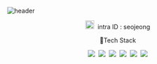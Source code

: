 ![header](https://capsule-render.vercel.app/api?type=slice&color=EADBCB&height=300&section=header&text=Kitkat-42&fontSize=70&fontAlign=75&fontAlignY=30&animation=fadeIn)
<p align=center>
<img src="https://www.42.us.org/wp-content/uploads/2019/03/logo-1.png" height="20px" />&nbsp
  <span fontweight="800" fontsize="20px"> intra ID : seojeong</span>
</p>
<p align=center>
  <span fontweight="800" fontsize="20px">💪Tech Stack</span>
</p>
<p align=center>
<img src="https://img.shields.io/badge/-A8B9CC?style=flat-square&logo=C&logoColor=white"/></a>&nbsp
<img src="https://img.shields.io/badge/HTML-E34F26?style=flat-square&logo=HTML5&logoColor=white"/></a>&nbsp
<img src="https://img.shields.io/badge/CSS-1572B6?style=flat-square&logo=CSS3&logoColor=white"/></a>&nbsp
<img src="https://img.shields.io/badge/Javascript-F7DF1E?style=flat-square&logo=JavaScript&logoColor=white"/></a>&nbsp
<img src="https://img.shields.io/badge/Node.js-339933?style=flat-square&logo=Node.js&logoColor=white"/></a>&nbsp
<img src="https://img.shields.io/badge/Python-3766AB?style=flat-square&logo=Python&logoColor=white"/></a>
</p>



<!--
**Kitkat-42/Kitkat-42** is a ✨ _special_ ✨ repository because its `README.md` (this file) appears on your GitHub profile.

Here are some ideas to get you started:

- 🔭 I’m currently working on ...
- 🌱 I’m currently learning ...
- 👯 I’m looking to collaborate on ...
- 🤔 I’m looking for help with ...
- 💬 Ask me about ...
- 📫 How to reach me: ...
- 😄 Pronouns: ...
- ⚡ Fun fact: ...
-->
